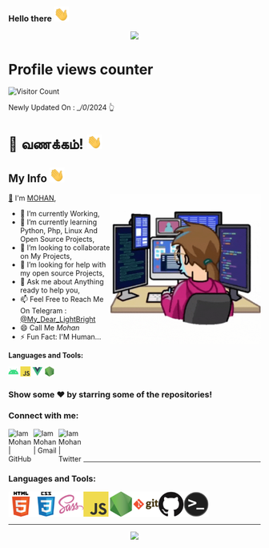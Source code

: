 ### Hello there <img src="https://raw.githubusercontent.com/ABSphreak/ABSphreak/master/gifs/Hi.gif" width="30px">

<p align="center">

<img src="https://readme-typing-svg.herokuapp.com?color=F77247&width=420&lines=A+Passionate+Developer+From+India%E2%9C%8C%EF%B8%8F;Python%2C+Php%2C+Linux%E2%9D%A4%EF%B8%8F">

</p>

# Profile views counter
![Visitor Count](https://profile-counter.glitch.me/{IamMohan}/count.svg)
 
Newly Updated On : __/0_/2024 👆

# 🙏 வணக்கம்! <img src="https://github.com/IVETRI/IVETRI/blob/iMvEtRi/gifs/Hi.gif" width="30px"></h2>

## My Info <img src="https://github.com/IVETRI/IVETRI/blob/iMvEtRi/gifs/Hi.gif" width="30px"></h2>

<img align="right" alt="cmulay | Read Book" src="https://github.com/IVETRI/IVETRI/blob/iMvEtRi/designs/iMvEtRi.gif" width="300" height="300" />

[👋](https://t.me/My_Dear_LightBright) I'm [MOHAN](https://telegram.me/My_Dear_LightBright),

- 🔭 I’m currently Working,
- 🌱 I’m currently learning Python, Php, Linux And Open Source Projects,
- 👯 I’m looking to collaborate on My Projects,
- 🤔 I’m looking for help with my open source Projects,
- 💬 Ask me about Anything ready to help you,
- 📫 Feel Free to Reach Me On Telegram : [@My_Dear_LightBright](https://t.me/My_Dear_LightBright)
- 😄 Call Me *Mohan*
- ⚡ Fun Fact: I'M Human...


**Languages and Tools:**  

<code><img height="20" src="https://raw.githubusercontent.com/github/explore/80688e429a7d4ef2fca1e82350fe8e3517d3494d/topics/android/android.png"></code>
<code><img height="20" src="https://raw.githubusercontent.com/github/explore/80688e429a7d4ef2fca1e82350fe8e3517d3494d/topics/javascript/javascript.png"></code>
<code><img height="20" src="https://raw.githubusercontent.com/github/explore/80688e429a7d4ef2fca1e82350fe8e3517d3494d/topics/vue/vue.png"></code>
<code><img height="20" src="https://raw.githubusercontent.com/github/explore/80688e429a7d4ef2fca1e82350fe8e3517d3494d/topics/nodejs/nodejs.png"></code>    

### Show some ❤️ by starring some of the repositories!

</div>


### Connect with me:

[<img align="left" alt="IamMohan | GitHub" width="50px" src="https://cdn.jsdelivr.net/npm/simple-icons@v3/icons/github.svg" />][website]
[<img align="left" alt="IamMohan | Gmail" width="50px" src="https://cdn.jsdelivr.net/npm/simple-icons@v3/icons/gmail.svg" />][email]
[<img align="left" alt="IamMohan | Twitter" width="50px" src="https://cdn.jsdelivr.net/npm/simple-icons@v3/icons/telegram.svg" />][telegram]

[website]: https://github.com/IamMohan/
[email]: mailto:mohankumar071104@gmail.com
[telegram]: https://t.me/My_Dear_LightBright

<br />
<br />
<br />

---
### Languages and Tools:

<img align="left" alt="HTML5" width="50px" src="https://raw.githubusercontent.com/github/explore/80688e429a7d4ef2fca1e82350fe8e3517d3494d/topics/html/html.png" />
<img align="left" alt="CSS3" width="50px" src="https://raw.githubusercontent.com/github/explore/80688e429a7d4ef2fca1e82350fe8e3517d3494d/topics/css/css.png" />
<img align="left" alt="Sass" width="50px" src="https://raw.githubusercontent.com/github/explore/80688e429a7d4ef2fca1e82350fe8e3517d3494d/topics/sass/sass.png" />
<img align="left" alt="JavaScript" width="50px" src="https://raw.githubusercontent.com/github/explore/80688e429a7d4ef2fca1e82350fe8e3517d3494d/topics/javascript/javascript.png" />
<img align="left" alt="Node.js" width="50px" src="https://raw.githubusercontent.com/github/explore/80688e429a7d4ef2fca1e82350fe8e3517d3494d/topics/nodejs/nodejs.png" />
<img align="left" alt="Git" width="50px" src="https://raw.githubusercontent.com/github/explore/80688e429a7d4ef2fca1e82350fe8e3517d3494d/topics/git/git.png" />
<img align="left" alt="GitHub" width="50px" src="https://raw.githubusercontent.com/github/explore/78df643247d429f6cc873026c0622819ad797942/topics/github/github.png" />
<img align="left" alt="Terminal" width="50px" src="https://raw.githubusercontent.com/github/explore/80688e429a7d4ef2fca1e82350fe8e3517d3494d/topics/terminal/terminal.png" />

<br />
<br />
<br />

---

<p align="center">
    <img src="https://img.shields.io/badge/THANKS%20FOR-VISITING%20❤-red?style=for-the-badge&logo=github"/>
</p>
